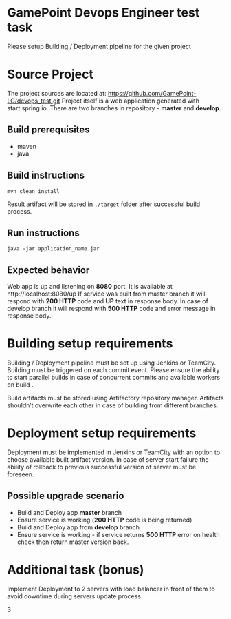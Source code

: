 # GamePoint Devops Engineer test task

Please setup Building / Deployment pipeline for the given project

# Source Project

The project sources are located at: https://github.com/GamePoint-LG/devops_test.git
Project itself is a web application generated with start.spring.io.
There are two branches in repository - **master** and **develop**.

## Build prerequisites 
* maven
* java

## Build instructions
`mvn clean install` 

Result artifact will be stored in `./target` folder after successful build process.

## Run instructions 
`java -jar application_name.jar`

## Expected behavior
Web app is up and listening on **8080** port. It is available at http://localhost:8080/up
If service was built from master branch it will respond with **200 HTTP** code and **UP** text in response body.
In case of develop branch it will respond with **500 HTTP** code and error message in response body.

# Building setup requirements

Building / Deployment pipeline must be set up using Jenkins or TeamCity.
Building must be triggered on each commit event. Please ensure the ability to start parallel builds in case of concurrent commits and available workers on build .

Build artifacts must be stored using Artifactory repository manager.
Artifacts shouldn’t overwrite each other in case of building from different branches.

# Deployment setup requirements

Deployment must be implemented in Jenkins or TeamCity with an option to choose available built artifact version.
In case of server start failure the ability of rollback to previous successful version of server must be foreseen.

## Possible upgrade scenario
* Build and Deploy app **master** branch
* Ensure service is working (**200 HTTP** code is being returned)
* Build and Deploy app from **develop** branch
* Ensure service is working - if service returns **500 HTTP** error on health check then return master version back.

# Additional task (bonus)
Implement Deployment to 2 servers with load balancer in front of them to avoid downtime during servers update process.

3